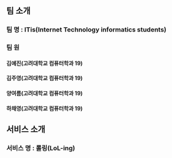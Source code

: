 ## 팀 소개

### 팀 명 : ITis(Internet Technology informatics students)

### 팀 원
#### 김예진(고려대학교 컴퓨터학과 19)
#### 김주영(고려대학교 컴퓨터학과 19)
#### 양여름(고려대학교 컴퓨터학과 19)
#### 하채영(고려대학교 컴퓨터학과 19)

## 서비스 소개

### 서비스 명 : 롤링(LoL-ing)
